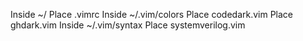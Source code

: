 Inside ~/
  Place .vimrc
Inside ~/.vim/colors
  Place codedark.vim
  Place ghdark.vim
Inside ~/.vim/syntax
  Place systemverilog.vim
